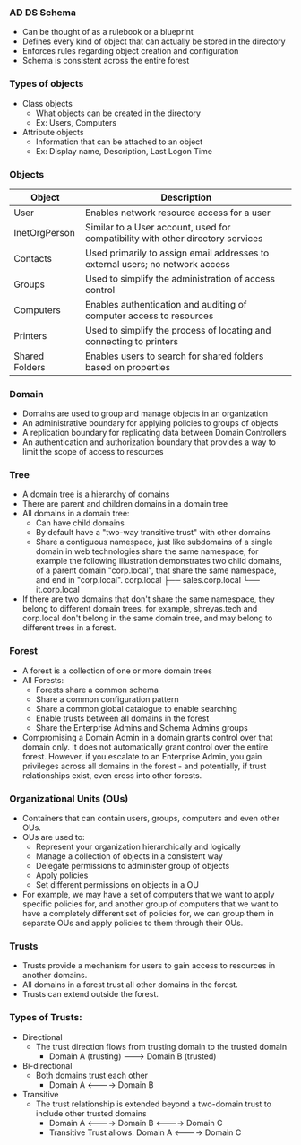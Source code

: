 ### AD DS Schema
- Can be thought of as a rulebook or a blueprint
- Defines every kind of object that can actually be stored in the directory
- Enforces rules regarding object creation and configuration
- Schema is consistent across the entire forest

### Types of objects
- Class objects
	- What objects can be created in the directory
	- Ex: Users, Computers
- Attribute objects
	- Information that can be attached to an object
	- Ex: Display name, Description, Last Logon Time

### Objects
| Object         | Description                                                                     |
| -------------- | ------------------------------------------------------------------------------- |
| User           | Enables network resource access for a user                                      |
| InetOrgPerson  | Similar to a User account, used for compatibility with other directory services |
| Contacts       | Used primarily to assign email addresses to external users; no network access   |
| Groups         | Used to simplify the administration of access control                           |
| Computers      | Enables authentication and auditing of computer access to resources             |
| Printers       | Used to simplify the process of locating and connecting to printers             |
| Shared Folders | Enables users to search for shared folders based on properties                  |

### Domain
- Domains are used to group and manage objects in an organization
- An administrative boundary for applying policies to groups of objects
- A replication boundary for replicating data between Domain Controllers
- An authentication and authorization boundary that provides a way to limit the scope of access to resources

### Tree
- A domain tree is a hierarchy of domains
- There are parent and children domains in a domain tree
- All domains in a domain tree:
	- Can have child domains
	- By default have a "two-way transitive trust" with other domains
	- Share a contiguous namespace, just like subdomains of a single domain in web technologies share the same namespace, for example the following illustration demonstrates two child domains, of a parent domain "corp.local", that share the same namespace, and end in "corp.local".
		corp.local
		├── sales.corp.local
		└── it.corp.local
- If there are two domains that don't share the same namespace, they belong to different domain trees, for example, shreyas.tech and corp.local don't belong in the same domain tree, and may belong to different trees in a forest.

### Forest
- A forest is a collection of one or more domain trees
- All Forests:
	- Forests share a common schema
	- Share a common configuration pattern
	- Share a common global catalogue to enable searching
	- Enable trusts between all domains in the forest
	- Share the Enterprise Admins and Schema Admins groups
- Compromising a Domain Admin in a domain grants control over that domain only. It does not automatically grant control over the entire forest. However, if you escalate to an Enterprise Admin, you gain privileges across all domains in the forest - and potentially, if trust relationships exist, even cross into other forests.

### Organizational Units (OUs)
- Containers that can contain users, groups, computers and even other OUs.
- OUs are used to:
	- Represent your organization hierarchically and logically
	- Manage a collection of objects in a consistent way
	- Delegate permissions to administer group of objects
	- Apply policies
	- Set different permissions on objects in a OU
- For example, we may have a set of computers that we want to apply specific policies for, and another group of computers that we want to have a completely different set of policies for, we can group them in separate OUs and apply policies to them through their OUs.
  
### Trusts
- Trusts provide a mechanism for users to gain access to resources in another domains.
- All domains in a forest trust all other domains in the forest.
- Trusts can extend outside the forest.
### Types of Trusts:
- Directional
	- The trust direction flows from trusting domain to the trusted domain
		- Domain A (trusting)  --->  Domain B (trusted)
- Bi-directional
	- Both domains trust each other
		- Domain A  <---->  Domain B
- Transitive
	- The trust relationship is extended beyond a two-domain trust to include other trusted domains
		- Domain A <----> Domain B <----> Domain C
		- Transitive Trust allows: Domain A <----> Domain C